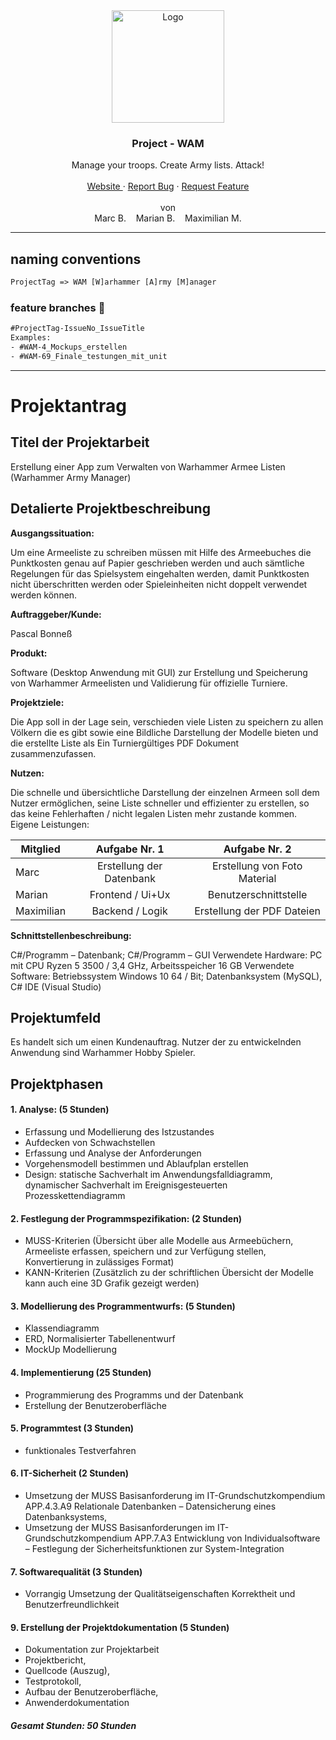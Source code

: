 <div align="center">
  <a href="https://github.com/OSZ-Teltow-FAP13/warhammer-army-manager">
    <img src="https://media.maximilian-mewes.de/project/wam/warhammer-army-manager.png" alt="Logo" height="180">
  </a>

  <h3 align="center"> Project - WAM </h3>

  <p align="center">
    Manage your troops. Create Army lists. Attack!
    <br />
    <br />
    <a href="https://www.games-workshop.com"> Website </a>
    ·
    <a href="https://github.com/OSZ-Teltow-FAP13/warhammer-army-manager/issues">Report Bug</a>
    ·
    <a href="https://github.com/OSZ-Teltow-FAP13/warhammer-army-manager/issues">Request Feature</a>
    <br />
    <br />
    von
    <br />
    Marc B. &nbsp;&nbsp; Marian B. &nbsp;&nbsp; Maximilian M.
  </p>
</div>

---

## naming conventions

```txt
ProjectTag => WAM [W]arhammer [A]rmy [M]anager
```

### feature branches 🌴

```txt
#ProjectTag-IssueNo_IssueTitle
Examples:
- #WAM-4_Mockups_erstellen
- #WAM-69_Finale_testungen_mit_unit
```

---

# Projektantrag

## Titel der Projektarbeit
   
Erstellung einer App zum Verwalten von Warhammer Armee Listen (Warhammer Army Manager)

## Detalierte Projektbeschreibung

**Ausgangssituation:**

Um eine Armeeliste zu schreiben müssen mit Hilfe des Armeebuches die Punktkosten genau auf Papier geschrieben werden und auch sämtliche Regelungen für das Spielsystem eingehalten werden, damit Punktkosten nicht überschritten werden oder Spieleinheiten nicht doppelt verwendet werden können.

**Auftraggeber/Kunde:**

Pascal Bonneß

**Produkt:**

Software (Desktop Anwendung mit GUI) zur Erstellung und Speicherung von Warhammer Armeelisten und Validierung für offizielle Turniere.

**Projektziele:**

Die App soll in der Lage sein, verschieden viele Listen zu speichern zu allen Völkern die es gibt sowie eine Bildliche Darstellung der Modelle bieten und die erstellte Liste als Ein Turniergültiges PDF Dokument zusammenzufassen.

**Nutzen:**

Die schnelle und übersichtliche Darstellung der einzelnen Armeen soll dem Nutzer ermöglichen, seine Liste schneller und effizienter zu erstellen, so das keine Fehlerhaften / nicht legalen Listen mehr zustande kommen.
Eigene Leistungen:

| Mitglied   	|       Aufgabe Nr. 1      	|         Aufgabe Nr. 2        	|
|------------	|:------------------------:	|:----------------------------:	|
| Marc       	| Erstellung der Datenbank 	| Erstellung von Foto Material 	|
| Marian     	| Frontend / Ui+Ux         	| Benutzerschnittstelle        	|
| Maximilian 	| Backend / Logik          	| Erstellung der PDF Dateien   	|


**Schnittstellenbeschreibung:**

C#/Programm – Datenbank; C#/Programm – GUI
Verwendete Hardware: PC mit CPU Ryzen 5 3500 / 3,4 GHz, Arbeitsspeicher 16 GB
Verwendete Software: Betriebssystem Windows 10  64 / Bit; Datenbanksystem (MySQL), C# IDE (Visual Studio)

## Projektumfeld

Es handelt sich um einen Kundenauftrag. Nutzer der zu entwickelnden Anwendung sind Warhammer Hobby Spieler. 

## Projektphasen

#### 1. Analyse: (5 Stunden)
 - Erfassung und Modellierung des Istzustandes
 - Aufdecken von Schwachstellen
 - Erfassung und Analyse der Anforderungen
 - Vorgehensmodell bestimmen und Ablaufplan erstellen
 - Design: statische Sachverhalt im Anwendungsfalldiagramm, dynamischer Sachverhalt im Ereignisgesteuerten Prozesskettendiagramm

#### 2. Festlegung der Programmspezifikation: (2 Stunden)
  - MUSS-Kriterien (Übersicht über alle Modelle aus Armeebüchern, Armeeliste erfassen, speichern und zur Verfügung stellen, Konvertierung in zulässiges Format) 
  - KANN-Kriterien (Zusätzlich zu der schriftlichen Übersicht der Modelle kann auch eine 3D Grafik gezeigt werden) 

#### 3. Modellierung des Programmentwurfs: (5 Stunden)
 - Klassendiagramm
 - ERD, Normalisierter Tabellenentwurf
 - MockUp Modellierung

#### 4. Implementierung (25 Stunden)
 - Programmierung des Programms und der Datenbank
 - Erstellung der Benutzeroberfläche

#### 5. Programmtest (3 Stunden)
 - funktionales Testverfahren

#### 6. IT-Sicherheit (2 Stunden)
 - Umsetzung der MUSS Basisanforderung im IT-Grundschutzkompendium APP.4.3.A9 Relationale Datenbanken – Datensicherung eines Datenbanksystems,
 - Umsetzung der MUSS Basisanforderungen im IT-Grundschutzkompendium APP.7.A3 Entwicklung von Individualsoftware – Festlegung der Sicherheitsfunktionen zur System-Integration

#### 7. Softwarequalität (3 Stunden)
- Vorrangig Umsetzung der Qualitätseigenschaften Korrektheit und Benutzerfreundlichkeit

#### 9. Erstellung der Projektdokumentation (5 Stunden)
- Dokumentation zur Projektarbeit
-	Projektbericht,
-	Quellcode (Auszug),
-	Testprotokoll,
-	Aufbau der Benutzeroberfläche,
-	Anwenderdokumentation

##### Gesamt Stunden: 50 Stunden
